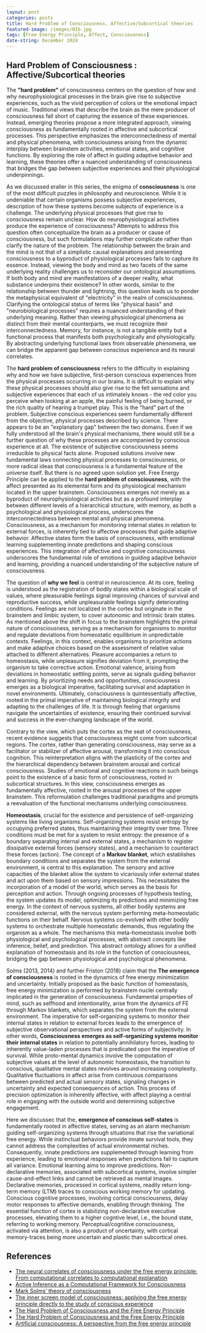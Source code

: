 ```yaml
---
layout: post
categories: posts
title: Hard Problem of Consciousness, Affective/Subcortical theories
featured-image: /images/NIb.jpg
tags: [Free Energy Principle, Affect, Consciousness]
date-string: December 2024
---
```


## Hard Problem of Consciousness : Affective/Subcortical theories 

The **"hard problem"** of consciousness centers on the question of how and why neurophysiological processes in the brain give rise to subjective experiences, such as the vivid perception of colors or the emotional impact of music. Traditional views that describe the brain as the mere producer of consciousness fall short of capturing the essence of these experiences. Instead, emerging theories propose a more integrated approach, viewing consciousness as fundamentally rooted in affective and subcortical processes. This perspective emphasizes the interconnectedness of mental and physical phenomena, with consciousness arising from the dynamic interplay between brainstem activities, emotional states, and cognitive functions. By exploring the role of affect in guiding adaptive behavior and learning, these theories offer a nuanced understanding of consciousness that bridges the gap between subjective experiences and their physiological underpinnings.

As we discussed eralier in this series, the enigma of **consciousness** is one of the most difficult puzzles in philosophy and neuroscience. While it is undeniable that certain organisms possess subjective experiences, description of how these systems become subjects of experience is a challenge. The underlying physical processes that give rise to consciousness remain unclear. How do neurophysiological activities produce the experience of consciousness? Attempts to address this question often conceptualize the brain as a producer or cause of consciousness, but such formulations may further complicate rather than clarify the nature of the problem. The relationship between the brain and the mind is not that of a simplistic causal explanations and presenting consciousness to a byproduct of physiological processes fails to capture its essence. Instead, viewing the body and mind as two facets of the same underlying reality challenges us to reconsider our ontological assumptions. If both body and mind are manifestations of a deeper reality, what substance underpins their existence? In other words, similar to the relationship between thunder and lightning, this question leads us to ponder the metaphysical equivalent of "electricity" in the realm of consciousness. Clarifying the ontological status of terms like "physical basis" and "neurobiological processes" requires a nuanced understanding of their underlying meaning. Rather than viewing physiological phenomena as distinct from their mental counterparts, we must recognize their interconnectedness. Memory, for instance, is not a tangible entity but a functional process that manifests both psychologically and physiologically. By abstracting underlying functional laws from observable phenomena, we can bridge the apparent gap between conscious experience and its neural correlates.


The **hard problem of consciousness** refers to the difficulty in explaining why and how we have subjective, first-person conscious experiences from the physical processes occurring in our brains.  It is difficult to explain why these physical processes should also give rise to the felt sensations and subjective experiences that each of us intimately knows - the red color you perceive when looking at an apple, the painful feeling of being burned, or the rich quality of hearing a trumpet play. This is the "hard" part of the problem. Subjective conscious experiences seem fundamentally different from the objective, physical processes described by science. There appears to be an "explanatory gap" between the two domains. Even if we fully understood all the brain's physical mechanisms, there would still be a further question of why these processes are accompanied by conscious experience at all. The existence of subjective consciousness seems irreducible to physical facts alone. Proposed solutions involve new fundamental laws connecting physical processes to consciousness, or more radical ideas that consciousness is a fundamental feature of the universe itself. But there is no agreed upon solution yet. Free Energy Principle can be applied to the **hard problem of consciousness**, with the affect presented as its elemental form and its physiological mechanism located in the upper brainstem. Consciousness emerges not merely as a byproduct of neurophysiological activities but as a profound interplay between different levels of a hierarchical structure, with memory, as both a psychological and physiological process, underscores the interconnectedness between mental and physical phenomena. Consciousness, as a mechanism for monitoring internal states in relation to external forces, is inherently tied to affective processes that guide adaptive behavior. Affective states form the basis of consciousness, with emotional learning supplementing innate predictions and shaping conscious experiences. This integration of affective and cognitive consciousness underscores the fundamental role of emotions in guiding adaptive behavior and learning, providing a nuanced understanding of the subjective nature of consciousness. 


The question of **why we feel** is central in neuroscience. At its core, feeling is understood as the registration of bodily states within a biological scale of values, where pleasurable feelings signal improving chances of survival and reproductive success, while unpleasurable feelings signify deteriorating conditions. Feelings are not localized in the cortex but originate in the brainstem and limbic system, to cover autonomic and intrinsic brain states. As mentioned above the shift in focus to the brainstem highlights the primal nature of consciousness, serving as a mechanism for organisms to monitor and regulate deviations from homeostatic equilibrium in unpredictable contexts. Feelings, in this context, enables organisms to prioritize actions and make adaptive choices based on the assessment of relative value attached to different alternatives. Pleasure accompanies a return to homeostasis, while unpleasure signifies deviation from it, prompting the organism to take corrective action. Emotional valence, arising from deviations in homeostatic settling points, serve as signals guiding behavior and learning. By prioritizing needs and opportunities, consciousness emerges as a biological imperative, facilitating survival and adaptation in novel environments. Ultimately, consciousness is quintessentially affective, rooted in the primal imperative of maintaining biological integrity and adapting to the challenges of life. It is through feeling that organisms navigate the uncertainties of existence, ensuring their continued survival and success in the ever-changing landscape of the world.


Contrary to the view, which puts the cortex as the seat of consciousness, recent evidence suggests that consciousness might come from subcortical regions. The cortex, rather than generating consciousness, may serve as a facilitator or stabilizer of affective arousal, transforming it into conscious cognition. This reinterpretation aligns with the plasticity of the cortex and the hierarchical dependency between brainstem arousal and cortical consciousness. Studies of emotional and cognitive reactions in such beings point to the existence of a basic form of consciousness, rooted in subcortical structures. In this view, consciousness emerges as fundamentally affective, rooted in the arousal processes of the upper brainstem. This reformulation challenges traditional paradigms and prompts a reevaluation of the functional mechanisms underlying consciousness. 


**Homeostasis**, crucial for the existence and persistence of self-organizing systems like living organisms. Self-organizing systems resist entropy by occupying preferred states, thus maintaining their integrity over time. Three conditions must be met for a system to resist entropy: the presence of a boundary separating internal and external states, a mechanism to register dissipative external forces (sensory states), and a mechanism to counteract these forces (action). The concept of a **Markov blanket**, which establishes boundary conditions and separates the system from the external environment, is central to this explanation. The sensory and active capacities of the blanket allow the system to vicariously infer external states and act upon them based on sensory impressions. This necessitates the incorporation of a model of the world, which serves as the basis for perception and action. Through ongoing processes of hypothesis testing, the system updates its model, optimizing its predictions and minimizing free energy. In the context of nervous systems, all other bodily systems are considered external, with the nervous system performing meta-homeostatic functions on their behalf. Nervous systems co-evolved with other bodily systems to orchestrate multiple homeostatic demands, thus regulating the organism as a whole. The mechanisms this meta-homeostasis involve both physiological and psychological processes, with abstract concepts like inference, belief, and prediction. This abstract ontology allows for a unified explanation of homeostasis and its role in the function of consciousness, bridging the gap between physiological and psychological phenomena.



Solms (2013, 2014) and further Friston (2018) claim that the  **The emergence of consciousness** is rooted in the dynamics of free energy minimization and uncertainty. Initially proposed as the basic function of homeostasis, free energy minimization is performed by brainstem nuclei centrally implicated in the generation of consciousness. Fundamental properties of mind, such as selfhood and intentionality, arise from the dynamics of FE through Markov blankets, which separates the system from the external environment. The imperative for self-organizing systems to monitor their internal states in relation to external forces leads to the emergence of subjective observational perspectives and active forms of subjectivity. In other words, **Consciousness emerges as self-organizing systems monitor their internal states** in relation to potentially annihilatory forces, leading to inherently value-laden processes that is predicated upon the imperative of survival. While proto-mental dynamics involve the computation of subjective values at the level of autonomic homeostasis, the transition to conscious, qualitative mental states revolves around increasing complexity. Qualitative fluctuations in affect arise from continuous comparisons between predicted and actual sensory states, signaling changes in uncertainty and expected consequences of action. This process of precision optimization is inherently affective, with affect playing a central role in engaging with the outside world and determining subjective engagement.


Here we discussec that the, **emergence of conscious self-states** is fundamentally rooted in affective states, serving as an alarm mechanism guiding self-organizing systems through situations that rise the variational free energy. While instinctual behaviors provide innate survival tools, they cannot address the complexities of actual environmental niches. Consequently, innate predictions are supplemented through learning from experience, leading to emotional responses when predictions fail to capture all variance. Emotional learning aims to improve predictions. Non-declarative memories, associated with subcortical systems, involve simpler cause-and-effect links and cannot be retrieved as mental images. Declarative memories, processed in cortical systems, readily return long-term memory (LTM) traces to conscious working memory for updating. Conscious cognitive processes, involving cortical consciousness, delay motor responses to affective demands, enabling through thinking. The essential function of cortex is stabilizing non-declarative executive processes, elevating them to a higher cogntive level, i.e., the bound state, referring to working memory. Perceptual/cognitive consciousness, activated via attention, is also a product of uncertainty, with cortical memory-traces being more uncertain and plastic than subcortical ones.




## References

- [The neural correlates of consciousness under the free energy principle: From computational correlates to computational explanation](https://www.researchgate.net/publication/354961263_The_neural_correlates_of_consciousness_under_the_free_energy_principle_From_computational_correlates_to_computational_explanation)
- [Active Inference as a Computational Framework for Consciousness](https://link.springer.com/article/10.1007/s13164-021-00579-w) 
- [Mark Solms’ theory of consciousness](https://selfawarepatterns.com/2021/02/25/mark-solms-theory-of-consciousness/) 
- [The inner screen model of consciousness: applying the free energy principle directly to the study of conscious experience](https://www.researchgate.net/publication/370494846_The_inner_screen_model_of_consciousness_applying_the_free_energy_principle_directly_to_the_study_of_conscious_experience) 
- [The Hard Problem of Consciousness and the Free Energy Principle](https://www.ncbi.nlm.nih.gov/pmc/articles/PMC6363942/)
- [The Hard Problem of Consciousness and the Free Energy Principle ](https://www.frontiersin.org/journals/psychology/articles/10.3389/fpsyg.2018.02714/full)
- [Artificial consciousness: A perspective from the free energy principle](https://philarchive.org/archive/WIECLL) 

